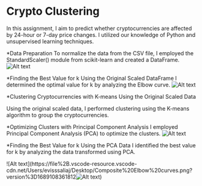 # Crypto Clustering

In this assignment, I aim to predict whether cryptocurrencies are affected by 24-hour or 7-day price changes. I utilized our knowledge of Python and unsupervised learning techniques.

*Data Preparation
To normalize the data from the CSV file, I employed the StandardScaler() module from scikit-learn and created a DataFrame.
![Alt text](https://file%2B.vscode-resource.vscode-cdn.net/Users/evisssaliaj/Desktop/Screenshot%202023-07-11%20at%204.33.25%20PM.png?version%3D1689107961196)

*Finding the Best Value for k Using the Original Scaled DataFrame
I determined the optimal value for k by analyzing the Elbow curve.
![Alt text](https://file%2B.vscode-resource.vscode-cdn.net/Users/evisssaliaj/Desktop/bokeh_plot.png?version%3D1689108471718)


*Clustering Cryptocurrencies with K-means Using the Original Scaled Data

Using the original scaled data, I performed clustering using the K-means algorithm to group the cryptocurrencies.

*Optimizing Clusters with Principal Component Analysis
I employed Principal Component Analysis (PCA) to optimize the clusters.
![Alt text](https://file%2B.vscode-resource.vscode-cdn.net/Users/evisssaliaj/Desktop/Screenshot%202023-07-11%20at%204.33.41%20PM.png?version%3D1689108229932)

*Finding the Best Value for k Using the PCA Data
I identified the best value for k by analyzing the data transformed using PCA.


![Alt text](https://file%2B.vscode-resource.vscode-cdn.net/Users/evisssaliaj/Desktop/Composite%20Elbow%20curves.png?version%3D1689108361812![Alt text](https://file%2B.vscode-resource.vscode-cdn.net/Users/evisssaliaj/Desktop/Composite%20scatter%20plots%20.png?version%3D1689107935042))

